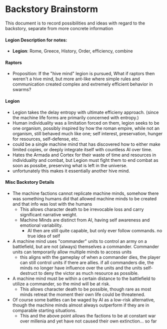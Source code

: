 # Backstory Brainstorm
This document is to record possibilities and ideas with regard to the backstory, separate from more concrete information

#### Legion Description for notes:
- **Legion**: Rome, Greece, History, Order, efficiency, combine

#### Raptors
- Proposition: If the "hive mind" legion is pursued, What if raptors then weren't a hive mind, but more ant-like where simple rules and communication created complex  and extremely efficient behavior in swarms?

#### Legion
- Legion takes the delay entropy with ultimate efficieny approach. (since the machine life forms are primarily concerned with entropy.)
- Human individuality was a limitation forced on them, legion seeks to be one organism, possibly inspired by how the roman empire, while not an organism, still behaved much like one; self interest, preservation, hunger for resources, self-defense, etc.
- could be a single machine mind that has discovered how to either make limited copies, or deeply integrate itself with countless AI over time.
- Hates the Armada and Cortex for their waste of time and resources in individuality and combat, but Legion must fight them to end combat as soon as possibe, preserving what is left in the universe.
- unfortunately this makes it essentially another hive mind.

#### Misc Backstory Details
- The machine factions cannot replicate machine minds, somehow there was something humans did that allowed machine minds to be created and that info was lost with the humans 
  - This allows character death to be irrevocable loss and carry significant narrative weight.
  - Machine Minds are distinct from AI, having self awareness and emotional variability. 
    - AI then are still quite capable, but only ever follow commands. no true idea of self
- A machine mind uses "commander" units to control an army on a battlefield, but are not (always) themselves a commander. Commander units can temporarily allow multiple minds to access units
  - this aligns with the gameplay of when a commander dies, the player can still control units if there are allies. if all commanders die, the minds no longer have influence over the units and the units self-destruct to deny the victor as much resource as possible.
- A machine mind must be within a certain distance to the battlefield to utilize a commander, so the mind will be at risk.
  - This allows character death to be possible, though rare as most minds retreat the moment their own life could be threatened.
- Of course some battles can be waged by AI as a low-risk alternative, though the machine minds almost always outperform if they are in comparable starting situations.
  - This and the above point allows the factions to be at constant war over millenia and yet have not caused their own extinction... so far


